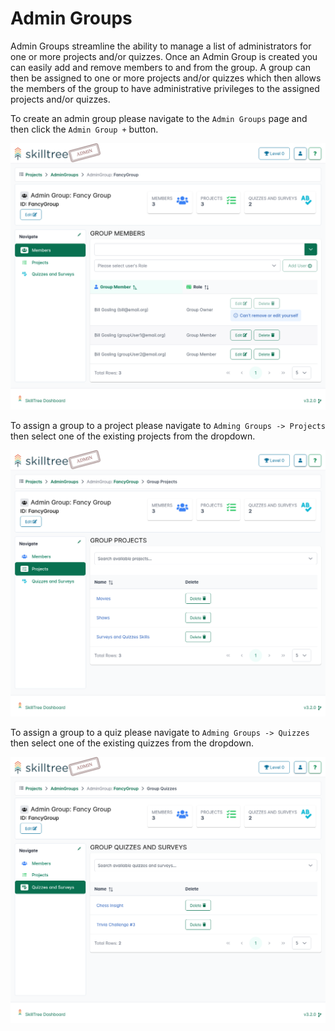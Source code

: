 # Admin Groups

Admin Groups streamline the ability to manage a list of administrators for one or more projects and/or quizzes.
Once an Admin Group is created you can easily add and remove members to and from the group. A group can then be assigned to one or more projects and/or quizzes 
which then allows the members of the group to have administrative privileges to the assigned projects and/or quizzes. 
 
To create an admin group please navigate to the ``Admin Groups`` page and then click the ``Admin Group +`` button.

![page-admin-groups.png](../../screenshots/admin/page-admin-groups.png)

To assign a group to a project please navigate to ``Adming Groups -> Projects`` then select one of the existing projects from the dropdown. 

![page-admin-groups-projects.png](../../screenshots/admin/page-admin-groups-projects.png)

To assign a group to a quiz please navigate to ``Adming Groups -> Quizzes`` then select one of the existing quizzes from the dropdown.

![page-admin-groups-quizzes.png](../../screenshots/admin/page-admin-groups-quizzes.png)
